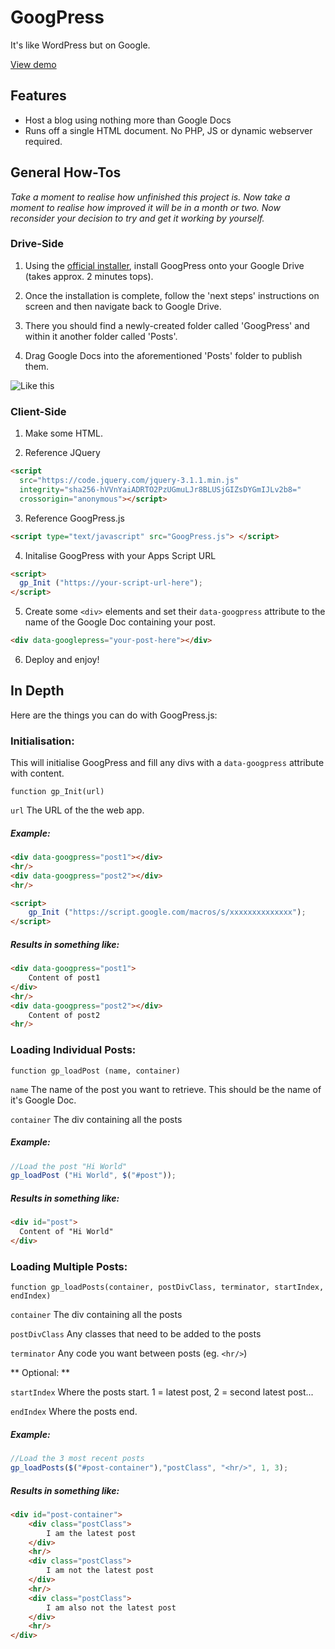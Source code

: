 # GoogPress
It's like WordPress but on Google.

[View demo](http://googpress.twistedcore.co.uk)

## Features

+ Host a blog using nothing more than Google Docs
+ Runs off a single HTML document. No PHP, JS or dynamic webserver required.

## General How-Tos
*Take a moment to realise how unfinished this project is. Now take a moment to realise how improved it will be in a month or two. Now reconsider your decision to try and get it working by yourself.*

### Drive-Side
1) Using the [official installer](https://script.google.com/a/macros/tiffin.kingston.sch.uk/s/AKfycbzMTWqlvd5L7GK5mYvi0m0w9G1nZrluarAehNfHlc021HyxoaVu/exec), install GoogPress onto your Google Drive (takes approx. 2 minutes tops).

2) Once the installation is complete, follow the 'next steps' instructions on screen and then navigate back to Google Drive.

3) There you should find a newly-created folder called 'GoogPress' and within it another folder called 'Posts'.

4) Drag Google Docs into the aforementioned 'Posts' folder to publish them. 

![Like this](http://i.imgur.com/DjSJATa.png)

### Client-Side
1) Make some HTML.

2) Reference JQuery

```html
<script
  src="https://code.jquery.com/jquery-3.1.1.min.js"
  integrity="sha256-hVVnYaiADRTO2PzUGmuLJr8BLUSjGIZsDYGmIJLv2b8="
  crossorigin="anonymous"></script>
```

3) Reference GoogPress.js
```html
<script type="text/javascript" src="GoogPress.js"> </script>
```

4) Initalise GoogPress with your Apps Script URL
```html
<script>
  gp_Init ("https://your-script-url-here");
</script>
```

5) Create some ``` <div> ``` elements and set their ```data-googpress``` attribute to the name of the Google Doc containing your post.
```html
<div data-googlepress="your-post-here"></div>
```

6) Deploy and enjoy!

## In Depth

Here are the things you can do with GoogPress.js:

### Initialisation:

This will initialise GoogPress and fill any divs with a ```data-googpress``` attribute with content.

```function gp_Init(url)```

```url``` The URL of the the web app.

##### Example:
```html
<div data-googpress="post1"></div>
<hr/>
<div data-googpress="post2"></div>
<hr/>

<script>
    gp_Init ("https://script.google.com/macros/s/xxxxxxxxxxxxxx");
</script>
```
##### Results in something like:
```html
<div data-googpress="post1">
    Content of post1
</div>
<hr/>
<div data-googpress="post2"></div>
    Content of post2
<hr/>
```

### Loading Individual Posts:

```function gp_loadPost (name, container)```

```name``` The name of the post you want to retrieve. This should be the name of it's Google Doc.

```container``` The div containing all the posts

##### Example:
```javascript
//Load the post "Hi World"
gp_loadPost ("Hi World", $("#post"));
```
##### Results in something like:
```html
<div id="post">
  Content of "Hi World"
</div>
```


### Loading Multiple Posts:

```function gp_loadPosts(container, postDivClass, terminator, startIndex, endIndex)```

```container``` The div containing all the posts

```postDivClass``` Any classes that need to be added to the posts

```terminator``` Any code you want between posts (eg. ```<hr/>```)

** Optional: **

```startIndex``` Where the posts start. 1 = latest post, 2 = second latest post... 

```endIndex``` Where the posts end.

##### Example:
```javascript
//Load the 3 most recent posts
gp_loadPosts($("#post-container"),"postClass", "<hr/>", 1, 3);
```
##### Results in something like:
```html
<div id="post-container">
    <div class="postClass">
        I am the latest post
    </div>
    <hr/>
    <div class="postClass">
        I am not the latest post
    </div>
    <hr/>
    <div class="postClass">
        I am also not the latest post
    </div>
    <hr/>
</div>
```


